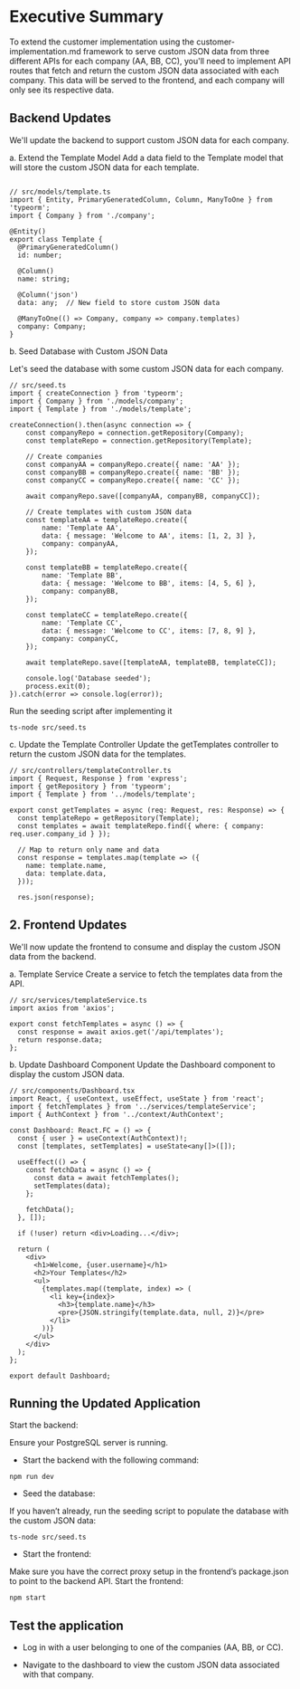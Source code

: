 # Executive Summary

To extend the customer implementation using the customer-implementation.md framework to serve custom JSON data from three different APIs for each company (AA, BB, CC), you'll need to implement API routes that fetch and return the custom JSON data associated with each company. This data will be served to the frontend, and each company will only see its respective data.

## Backend Updates

We'll update the backend to support custom JSON data for each company.

a. Extend the Template Model
Add a data field to the Template model that will store the custom JSON data for each template.

```

// src/models/template.ts
import { Entity, PrimaryGeneratedColumn, Column, ManyToOne } from 'typeorm';
import { Company } from './company';

@Entity()
export class Template {
  @PrimaryGeneratedColumn()
  id: number;

  @Column()
  name: string;

  @Column('json')
  data: any;  // New field to store custom JSON data

  @ManyToOne(() => Company, company => company.templates)
  company: Company;
}

```

b. Seed Database with Custom JSON Data

Let's seed the database with some custom JSON data for each company.

```
// src/seed.ts
import { createConnection } from 'typeorm';
import { Company } from './models/company';
import { Template } from './models/template';

createConnection().then(async connection => {
    const companyRepo = connection.getRepository(Company);
    const templateRepo = connection.getRepository(Template);

    // Create companies
    const companyAA = companyRepo.create({ name: 'AA' });
    const companyBB = companyRepo.create({ name: 'BB' });
    const companyCC = companyRepo.create({ name: 'CC' });

    await companyRepo.save([companyAA, companyBB, companyCC]);

    // Create templates with custom JSON data
    const templateAA = templateRepo.create({
        name: 'Template AA',
        data: { message: 'Welcome to AA', items: [1, 2, 3] },
        company: companyAA,
    });

    const templateBB = templateRepo.create({
        name: 'Template BB',
        data: { message: 'Welcome to BB', items: [4, 5, 6] },
        company: companyBB,
    });

    const templateCC = templateRepo.create({
        name: 'Template CC',
        data: { message: 'Welcome to CC', items: [7, 8, 9] },
        company: companyCC,
    });

    await templateRepo.save([templateAA, templateBB, templateCC]);

    console.log('Database seeded');
    process.exit(0);
}).catch(error => console.log(error));

```

Run the seeding script after implementing it

```
ts-node src/seed.ts

```

c. Update the Template Controller
Update the getTemplates controller to return the custom JSON data for the templates.

```
// src/controllers/templateController.ts
import { Request, Response } from 'express';
import { getRepository } from 'typeorm';
import { Template } from '../models/template';

export const getTemplates = async (req: Request, res: Response) => {
  const templateRepo = getRepository(Template);
  const templates = await templateRepo.find({ where: { company: req.user.company_id } });
  
  // Map to return only name and data
  const response = templates.map(template => ({
    name: template.name,
    data: template.data,
  }));

  res.json(response);

```

## 2. Frontend Updates
We'll now update the frontend to consume and display the custom JSON data from the backend.

a. Template Service
Create a service to fetch the templates data from the API.

```
// src/services/templateService.ts
import axios from 'axios';

export const fetchTemplates = async () => {
  const response = await axios.get('/api/templates');
  return response.data;
};

``` 
b. Update Dashboard Component
Update the Dashboard component to display the custom JSON data.

```
// src/components/Dashboard.tsx
import React, { useContext, useEffect, useState } from 'react';
import { fetchTemplates } from '../services/templateService';
import { AuthContext } from '../context/AuthContext';

const Dashboard: React.FC = () => {
  const { user } = useContext(AuthContext)!;
  const [templates, setTemplates] = useState<any[]>([]);

  useEffect(() => {
    const fetchData = async () => {
      const data = await fetchTemplates();
      setTemplates(data);
    };

    fetchData();
  }, []);

  if (!user) return <div>Loading...</div>;

  return (
    <div>
      <h1>Welcome, {user.username}</h1>
      <h2>Your Templates</h2>
      <ul>
        {templates.map((template, index) => (
          <li key={index}>
            <h3>{template.name}</h3>
            <pre>{JSON.stringify(template.data, null, 2)}</pre>
          </li>
        ))}
      </ul>
    </div>
  );
};

export default Dashboard;

```

## Running the Updated Application
Start the backend:

Ensure your PostgreSQL server is running.

- Start the backend with the following command:

```
npm run dev

```
- Seed the database:

If you haven’t already, run the seeding script to populate the database with the custom JSON data:

```
ts-node src/seed.ts

```

- Start the frontend:

Make sure you have the correct proxy setup in the frontend’s package.json to point to the backend API.
Start the frontend:

```
npm start

```
## Test the application

- Log in with a user belonging to one of the companies (AA, BB, or CC).

- Navigate to the dashboard to view the custom JSON data associated with that company.

